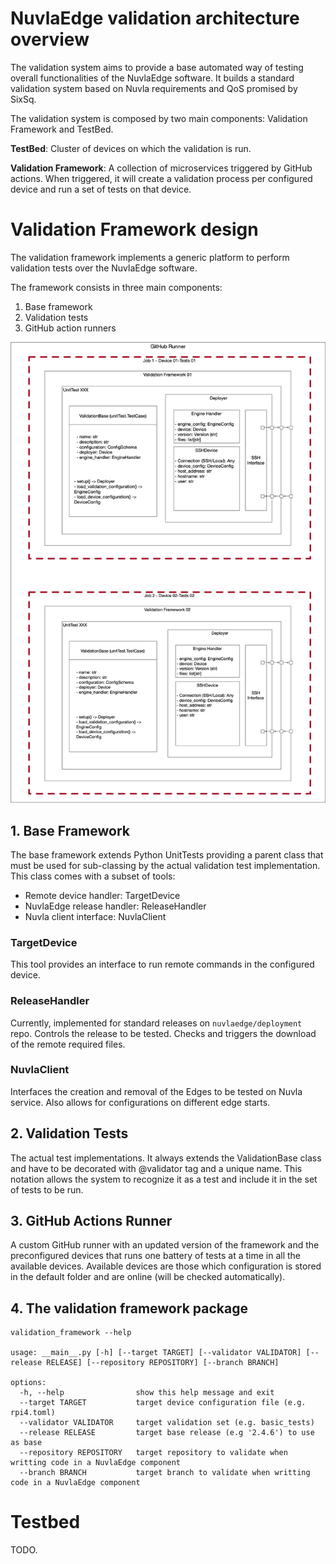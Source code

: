 # NuvlaEdge validation architecture overview

The validation system aims to provide a base automated way of testing overall
functionalities of the NuvlaEdge software. It builds a standard validation
system based on Nuvla requirements and QoS promised by SixSq.

The validation system is composed by two main components: Validation Framework
and TestBed.

**TestBed**: Cluster of devices on which the validation is run.

**Validation Framework**: A collection of microservices triggered by GitHub
actions. When triggered, it will create a validation process per configured
device and run a set of tests on that device. 

# Validation Framework design

The validation framework implements a generic platform to perform validation
tests over the NuvlaEdge software.

The framework consists in three main components:

1. Base framework
2. Validation tests
3. GitHub action runners

![Validation workflow](../media/Architecture_Overview.jpg)

## 1. Base Framework

The base framework extends Python UnitTests providing a parent class that must
be used for sub-classing by the actual validation test implementation. This
class comes with a subset of tools:

- Remote device handler: TargetDevice
- NuvlaEdge release handler: ReleaseHandler
- Nuvla client interface: NuvlaClient

### TargetDevice

This tool provides an interface to run remote commands in the configured device.

### ReleaseHandler

Currently, implemented for standard releases on `nuvlaedge/deployment` repo.
Controls the release to be tested. Checks and triggers the download of the
remote required files.

### NuvlaClient

Interfaces the creation and removal of the Edges to be tested on Nuvla service.
Also allows for configurations on different edge starts.

## 2. Validation Tests

The actual test implementations. It always extends the ValidationBase class and
have to be decorated with @validator tag and a unique name. This notation allows
the system to recognize it as a test and include it in the set of tests to be run.

## 3. GitHub Actions Runner

A custom GitHub runner with an updated version of the framework and the
preconfigured devices that runs one battery of tests at a time in all the
available devices. Available devices are those which configuration is stored in
the default folder and are online (will be checked automatically).

## 4. The validation framework package

```shell
validation_framework --help

usage: __main__.py [-h] [--target TARGET] [--validator VALIDATOR] [--release RELEASE] [--repository REPOSITORY] [--branch BRANCH]

options:
  -h, --help                show this help message and exit
  --target TARGET           target device configuration file (e.g. rpi4.toml)
  --validator VALIDATOR     target validation set (e.g. basic_tests)
  --release RELEASE         target base release (e.g '2.4.6') to use as base
  --repository REPOSITORY   target repository to validate when writting code in a NuvlaEdge component
  --branch BRANCH           target branch to validate when writting code in a NuvlaEdge component

```
# Testbed

TODO.